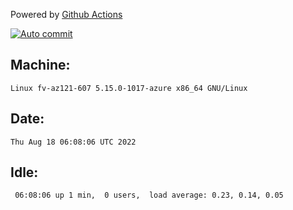Powered by [Github Actions](https://github.com/features/actions)

[![Auto commit](https://github.com/hiage/workstation/workflows/Auto%20commit/badge.svg)](https://github.com/hiage/workstation/actions?query=workflow%3A%22Auto+commit%22)

## Machine:
```
Linux fv-az121-607 5.15.0-1017-azure x86_64 GNU/Linux
```
## Date:
```
Thu Aug 18 06:08:06 UTC 2022
```
## Idle:
```
 06:08:06 up 1 min,  0 users,  load average: 0.23, 0.14, 0.05
```
